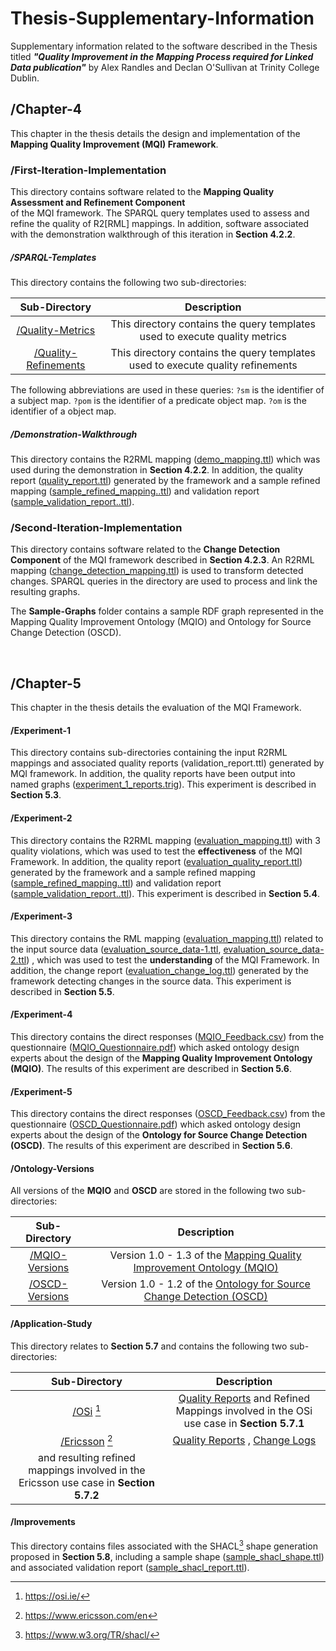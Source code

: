 # Thesis-Supplementary-Information
Supplementary information related to the software described in 
the Thesis titled 
***"Quality Improvement in the Mapping Process required
for Linked Data publication"*** by Alex Randles and Declan
O'Sullivan at Trinity College Dublin.

## /Chapter-4
This chapter in the thesis details the design and implementation 
of the **Mapping Quality Improvement (MQI) Framework**.
### /First-Iteration-Implementation
This directory contains software related to the 
**Mapping Quality Assessment and Refinement  Component**  
of the MQI framework. The SPARQL query templates used to 
assess and refine the quality 
of R2[RML] mappings. In addition, software associated 
with the demonstration walkthrough
of this iteration in **Section 4.2.2**.
##### /SPARQL-Templates
This directory contains the following two sub-directories:

| Sub-Directory        | Description| 
| :-------------:|:-------------:| 
| [/Quality-Metrics](./Chapter-4/First-Iteration-Implementation/SPARQL-Templates/Quality-Metrics)| This directory contains the query templates used to execute quality metrics | 
| [/Quality-Refinements](./Chapter-4/First-Iteration-Implementation/SPARQL-Templates/Quality-Refinements)| This directory contains the query templates used to execute quality refinements | 


The following abbreviations are used in these queries: 
`?sm` is the identifier of a subject map. 
`?pom` is the identifier of a predicate object map. 
`?om` is the identifier of a object map. 



##### /Demonstration-Walkthrough
This directory contains the R2RML mapping 
([demo_mapping.ttl](Chapter-4/First-Iteration-Implementation/Demonstration-Walkthrough/demo_mapping.ttl)) 
which was used during the demonstration in **Section 4.2.2**.
In addition, the quality report 
([quality_report.ttl](Chapter-4/First-Iteration-Implementation/Demonstration-Walkthrough/quality_report.ttl)) 
generated by the framework and a sample 
refined mapping
([sample_refined_mapping..ttl](Chapter-4/First-Iteration-Implementation/Demonstration-Walkthrough/sample_refined_mapping.ttl)) 
and validation report 
([sample_validation_report..ttl](Chapter-4/First-Iteration-Implementation/Demonstration-Walkthrough/sample_validation_report.ttl.)).
 
 
### /Second-Iteration-Implementation
This directory contains software related to the 
**Change Detection Component** of the MQI framework described in **Section 4.2.3**. 
An R2RML mapping
([change_detection_mapping.ttl](./Chapter-4/Second-Iteration-Implementation/change_detection_mapping.ttl)) 
is used to transform detected changes. 
SPARQL queries in the directory are used to process and link the resulting graphs. 

The **Sample-Graphs** folder contains a sample RDF graph represented in the Mapping Quality Improvement Ontology (MQIO)
and Ontology for Source Change Detection (OSCD).


&nbsp;
&nbsp;
&nbsp;
&nbsp;
&nbsp;
&nbsp;

## /Chapter-5
This chapter in the thesis details the evaluation of the MQI Framework. 
#### /Experiment-1
This directory contains sub-directories
containing the input R2RML mappings and associated quality reports 
(validation_report.ttl) generated by MQI framework. In addition, 
the quality reports have been output into named graphs 
([experiment_1_reports.trig](./Chapter-5/Experiment-1/experiment_1_reports.trig)).
This experiment is described in **Section 5.3**. 
#### /Experiment-2
This directory contains the R2RML mapping 
([evaluation_mapping.ttl](./Chapter-5/Experiment-2/evaluation_mapping.ttl)) 
with 3 quality violations, which 
was used to test the **effectiveness** of the MQI Framework. 
In addition, the quality report 
([evaluation_quality_report.ttl](./Chapter-5/Experiment-2/evaluation_quality_report.ttl)) 
generated by the framework and a sample 
refined mapping
([sample_refined_mapping..ttl](./Chapter-5/Experiment-2/sample_refined_mapping.ttl)) 
and validation report 
([sample_validation_report..ttl](./Chapter-5/Experiment-2/sample_validation_report.ttl)).
This experiment is described in **Section 5.4**. 

#### /Experiment-3
This directory contains the RML mapping 
([evaluation_mapping.ttl](./Chapter-5/Experiment-3/evaluation_mapping.ttl)) 
related to the input source data ([evaluation_source_data-1.ttl](./Chapter-5/Experiment-3/evaluation_source_data-1.csv), [evaluation_source_data-2.ttl](./Chapter-5/Experiment-3/evaluation_source_data-2.csv))
, which was used to test the **understanding** of the MQI Framework. 
In addition, the change report
([evaluation_change_log.ttl](./Chapter-5/Experiment-3/evaluation_change_log.ttl)) 
generated by the framework detecting changes in the source data.
This experiment is described in **Section 5.5**. 

#### /Experiment-4
This directory contains the direct responses ([MQIO_Feedback.csv](./Chapter-5/Experiment-4/MQIO_Feedback.csv)) 
from the questionnaire ([MQIO_Questionnaire.pdf](./Chapter-5/Experiment-4/MQIO_Questionnaire.pdf)) 
which asked ontology design experts about the design of the 
**Mapping Quality Improvement Ontology (MQIO)**. 
The results of this experiment are described in **Section 5.6**. 


#### /Experiment-5
This directory contains the direct responses ([OSCD_Feedback.csv](./Chapter-5/Experiment-5/OSCD_Feedback.csv)) 
from the questionnaire ([OSCD_Questionnaire.pdf](./Chapter-5/Experiment-5/OSCD_Questionnaire.pdf)) 
which asked ontology design experts about the design of the 
**Ontology for Source Change Detection (OSCD)**. 
The results of this experiment are described in **Section 5.6**. 

#### /Ontology-Versions
All versions of the **MQIO** and **OSCD** are stored in the following two sub-directories:

| Sub-Directory        | Description| 
| :-------------:|:-------------:| 
| [/MQIO-Versions](./Chapter-5/Ontology-Versions/MQIO-Versions)| Version 1.0 - 1.3 of the [Mapping Quality Improvement Ontology (MQIO)](https://w3id.org/MQIO)| 
| [/OSCD-Versions](./Chapter-5/Ontology-Versions/OSCD-Versions)| Version 1.0 - 1.2 of the [Ontology for Source Change Detection (OSCD)](https://w3id.org/OSCD)| 
 

#### /Application-Study
This directory relates to **Section 5.7** and contains the following two sub-directories:

| Sub-Directory        | Description| 
| :-------------:|:-------------:| 
| [/OSi](./Chapter-5/Application-Study/OSi) [^1]| [Quality Reports](./Chapter-5/Application-Study/OSi) and Refined Mappings involved in the OSi use case in **Section 5.7.1** | 
| [/Ericsson](./Chapter-5/Application-Study/Ericsson) [^2]| [Quality Reports](./Chapter-5/Application-Study/Ericsson/Mappings) , [Change Logs](./Chapter-5/Application-Study/Ericsson/Change-Logs)  
and resulting refined mappings involved in the Ericsson use case in **Section 5.7.2** | 

#### /Improvements
This directory contains files associated with the SHACL[^3] shape generation proposed in **Section 5.8**,
including a sample shape ([sample_shacl_shape.ttl](./Chapter-5/Improvements/sample_shacl_shape.ttl)) 
and associated validation report ([sample_shacl_report.ttl](./Chapter-5/Improvements/sample_shacl_report.ttl)). 


[^1]: https://osi.ie/
[^2]: https://www.ericsson.com/en
[^3]: https://www.w3.org/TR/shacl/
